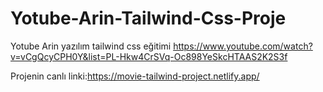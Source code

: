 # Yotube-Arin-Tailwind-Css-Proje
Yotube Arin yazılım tailwind css eğitimi https://www.youtube.com/watch?v=vCgQcyCPH0Y&list=PL-Hkw4CrSVq-Oc898YeSkcHTAAS2K2S3f

Projenin canlı linki:https://movie-tailwind-project.netlify.app/
